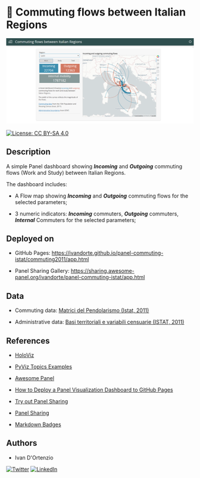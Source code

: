 # :watermelon: Commuting flows between Italian Regions

![img](https://raw.githubusercontent.com/ivandorte/panel-commuting-istat/main/images/dashboard.png)

[![License: CC BY-SA 4.0](https://img.shields.io/badge/License-CC%20BY--SA%204.0-lightgrey.svg)](https://creativecommons.org/licenses/by/4.0/)

## Description

A simple Panel dashboard showing ***Incoming*** and ***Outgoing*** commuting flows (Work and Study) between Italian Regions.

The dashboard includes:

- A Flow map showing ***Incoming*** and ***Outgoing*** commuting flows for the selected parameters;

- 3 numeric indicators: ***Incoming*** commuters, ***Outgoing*** commuters, ***Internal*** Commuters for the selected parameters;

## Deployed on

- GitHub Pages: https://ivandorte.github.io/panel-commuting-istat/commuting2011/app.html

- Panel Sharing Gallery: https://sharing.awesome-panel.org/ivandorte/panel-commuting-istat/app.html

## Data

- Commuting data: [Matrici del Pendolarismo (Istat, 2011)](https://www.istat.it/it/archivio/139381)

- Administrative data: [Basi territoriali e variabili censuarie (ISTAT, 2011)](https://www.istat.it/it/archivio/222527)

## References

- [HoloViz](https://holoviz.org/)

- [PyViz Topics Examples](https://examples.pyviz.org/index.html)

- [Awesome Panel](https://awesome-panel.org/)

- [How to Deploy a Panel Visualization Dashboard to GitHub Pages](https://towardsdatascience.com/how-to-deploy-a-panel-visualization-dashboard-to-github-pages-2f520fd8660)

- [Try out Panel Sharing](https://discourse.holoviz.org/t/try-out-panel-sharing/4549)

- [Panel Sharing](https://awesome-panel.org/sharing)

- [Markdown Badges](https://github.com/Ileriayo/markdown-badges)

## Authors

- Ivan D'Ortenzio

[![Twitter](https://img.shields.io/badge/Twitter-%231DA1F2.svg?style=for-the-badge&logo=Twitter&logoColor=white)](https://twitter.com/ivanziogeo)
[![LinkedIn](https://img.shields.io/badge/linkedin-%230077B5.svg?style=for-the-badge&logo=linkedin&logoColor=white)](https://www.linkedin.com/in/ivan-d-ortenzio/)